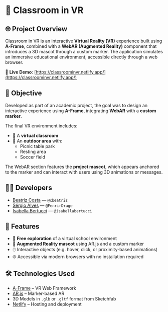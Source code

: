 # 🧠 Classroom in VR

## 🌐 Project Overview  
Classroom in VR is an interactive **Virtual Reality (VR)** experience built using **A-Frame**, combined with a **WebAR (Augmented Reality)** component that introduces a 3D mascot through a custom marker. The application simulates an immersive educational environment, accessible directly through a web browser.

🔗 **Live Demo**: [https://classroominvr.netlify.app/](https://classroominvr.netlify.app/)

## 🎯 Objective  
Developed as part of an academic project, the goal was to design an interactive experience using **A-Frame**, integrating **WebAR** with a **custom marker**.

The final VR environment includes:
- 🏫 A **virtual classroom**
- 🌳 An **outdoor area** with:
  - Picnic table park
  - Resting area
  - Soccer field

The WebAR section features the **project mascot**, which appears anchored to the marker and can interact with users using 3D animations or messages.

## 👩‍💻 Developers  
- [Beatriz Costa](https://github.com/xbeatriz) — `@xbeatriz`  
- [Sérgio Alves](https://github.com/FenrirDrage) — `@FenrirDrage`  
- [Isabella Bertucci](https://github.com/isabellabertucci) — `@isabellabertucci`

## 🚀 Features  
- 🧭 **Free exploration** of a virtual school environment  
- 📸 **Augmented Reality mascot** using AR.js and a custom marker  
- 🖱️ Interactive objects (e.g. hover, click, or proximity-based animations)  
- 🌐 Accessible via modern browsers with no installation required

## 🛠️ Technologies Used  
- [A-Frame](https://aframe.io/) – VR Web Framework  
- [AR.js](https://github.com/AR-js-org/AR.js) – Marker-based AR  
- 3D Models in `.glb` or `.gltf` format  from Sketchfab
- [Netlify](https://www.netlify.com/) – Hosting and deployment


